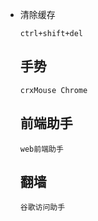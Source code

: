 * 清除缓存

  ```
  ctrl+shift+del
  ```

  ## 手势

  ```
  crxMouse Chrome
  ```

  ## 前端助手

  ```
  web前端助手
  ```

  ## 翻墙

  ```
  谷歌访问助手
  ```

  